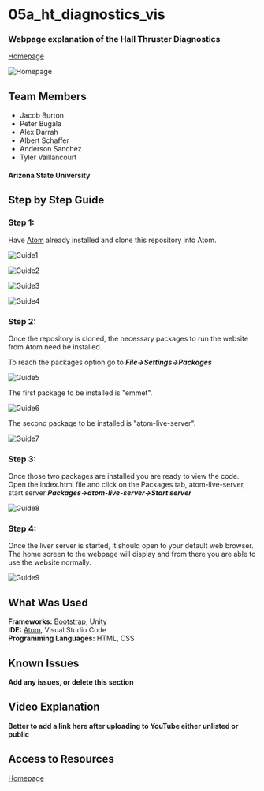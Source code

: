 # 05a_ht_diagnostics_vis

### Webpage explanation of the Hall Thruster Diagnostics

[Homepage](https://capstone-432.web.app/)

![Homepage](img/HomepageScreenshot.png)

## Team Members
* Jacob Burton
* Peter Bugala
* Alex Darrah
* Albert Schaffer
* Anderson Sanchez
* Tyler Vaillancourt

#### Arizona State University

## Step by Step Guide
### Step 1:
Have [Atom](https://atom.io/) already installed and clone this repository into Atom.

![Guide1](img/GuideScreenshots/1.png)

![Guide2](img/GuideScreenshots/2.png)

![Guide3](img/GuideScreenshots/3.png)

![Guide4](img/GuideScreenshots/4.png)

### Step 2:
Once the repository is cloned, the necessary packages to run the website from Atom need be installed.

To reach the packages option go to ***File->Settings->Packages***

![Guide5](img/GuideScreenshots/5.png)

The first package to be installed is "emmet".

![Guide6](img/GuideScreenshots/6.png)

The second package to be installed is "atom-live-server".

![Guide7](img/GuideScreenshots/7.png)

### Step 3:
Once those two packages are installed you are ready to view the code.
Open the index.html file and click on the Packages tab, atom-live-server, start server
***Packages->atom-live-server->Start server***

![Guide8](img/GuideScreenshots/8.png)

### Step 4:
Once the liver server is started, it should open to your default web browser. The home screen to the webpage will display and from there you are able to use the website normally.

![Guide9](img/GuideScreenshots/9.png)

## What Was Used
**Frameworks:** [Bootstrap](https://getbootstrap.com/docs/5.1/getting-started/introduction/), Unity <br />
**IDE:** [Atom](https://atom.io/), Visual Studio Code <br />
**Programming Languages:** HTML, CSS <br />

## Known Issues
**Add any issues, or delete this section**

## Video Explanation
**Better to add a link here after uploading to YouTube either unlisted or public**

## Access to Resources
[Homepage](https://capstone-432.web.app/)
